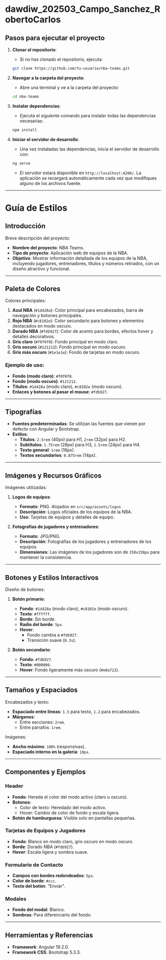 # dawdiw_202503_Campo_Sanchez_RobertoCarlos

## Pasos para ejecutar el proyecto

1.  **Clonar el repositorio**:

    - Si no has clonado el repositorio, ejecuta:

    ```bash
    git clone https://github.com/tu-usuario/nba-teams.git
    ```

2.  **Navegar a la carpeta del proyecto**:

    - Abre una terminal y ve a la carpeta del proyecto:

    ```bash
    cd nba-teams
    ```

3.  **Instalar dependencias**:

    - Ejecuta el siguiente comando para instalar todas las dependencias necesarias:

    ```bash
    npm install
    ```

4.  **Iniciar el servidor de desarrollo**:

    - Una vez instaladas las dependencias, inicia el servidor de desarrollo con:

    ```bash
    ng serve
    ```
    - El servidor estará disponible en `http://localhost:4200/`.
    La aplicación se recargará automáticamente cada vez que modifiques alguno de los archivos fuente.

---
  

  













# Guía de Estilos

## Introducción

Breve descripción del proyecto:

- **Nombre del proyecto**: NBA Teams.
- **Tipo de proyecto**: Aplicación web de equipos de la NBA.
- **Objetivo**: Mostrar información detallada de los equipos de la NBA, incluyendo jugadores, entrenadores, títulos y números retirados, con un diseño atractivo y funcional.

---

## Paleta de Colores

Colores principales:

1. **Azul NBA** (`#1d428a`): Color principal para encabezados, barra de navegación y botones principales.
2. **Rojo NBA** (`#c8102e`): Color secundario para botones y elementos destacados en modo oscuro.
3. **Dorado NBA** (`#fdb927`): Color de acento para bordes, efectos hover y detalles decorativos.
4. **Gris claro** (`#f0f0f0`): Fondo principal en modo claro.
5. **Gris oscuro** (`#121212`): Fondo principal en modo oscuro.
6. **Gris más oscuro** (`#1e1e1e`): Fondo de tarjetas en modo oscuro.

### Ejemplo de uso:

- **Fondo (modo claro)**: `#f0f0f0`.
- **Fondo (modo oscuro)**: `#121212`.
- **Títulos**: `#1d428a` (modo claro), `#c8102e` (modo oscuro).
- **Enlaces y botones al pasar el mouse**: `#fdb927`.

---

## Tipografías

- **Fuentes predeterminadas**: Se utilizan las fuentes que vienen por defecto con Angular y Bootstrap.
- **Estilos**:
  - **Títulos**: `2.5rem` (40px) para H1, `2rem` (32px) para H2.
  - **Subtítulos**: `1.75rem` (28px) para H3, `1.5rem` (24px) para H4.
  - **Texto general**: `1rem` (16px).
  - **Textos secundarios**: `0.875rem` (14px).

---

## Imágenes y Recursos Gráficos

Imágenes utilizadas:

1. **Logos de equipos**:

   - **Formato**: PNG. Alojados en `src/app/assets/logos`
   - **Descripción**: Logos oficiales de los equipos de la NBA.
   - **Uso**: Tarjetas de equipos y detalles de equipo.

2. **Fotografías de jugadores y entrenadores**:
   - **Formato**: JPG/PNG.
   - **Descripción**: Fotografías de los jugadores y entrenadores de los equipos.
   - **Dimensiones**: Las imágenes de los jugadores son de `150x150px` para mantener la consistencia.

---

## Botones y Estilos Interactivos

Diseño de botones:

1. **Botón primario**:

   - **Fondo**: `#1d428a` (modo claro), `#c8102e` (modo oscuro).
   - **Texto**: `#ffffff`.
   - **Borde**: Sin borde.
   - **Radio del borde**: `5px`.
   - **Hover**:
     - Fondo cambia a `#fdb927`.
     - Transición suave (`0.3s`).

2. **Botón secundario**:
   - **Fondo**: `#fdb927`.
   - **Texto**: `#000000`.
   - **Hover**: Fondo ligeramente más oscuro (`#e0a722`).

---

## Tamaños y Espaciados

Encabezados y texto:

- **Espaciado entre líneas**: `1.5` para texto, `1.2` para encabezados.
- **Márgenes**:
  - Entre secciones: `2rem`.
  - Entre párrafos: `1rem`.

Imágenes:

- **Ancho máximo**: `100%` (responsivas).
- **Espaciado interno en la galería**: `10px`.

---

## Componentes y Ejemplos

### Header

- **Fondo**: Hereda el color del modo activo (claro u oscuro).
- **Botones**:
  - Color de texto: Heredado del modo activo.
  - Hover: Cambio de color de fondo y escala ligera.
- **Botón de hamburguesa**: Visible solo en pantallas pequeñas.

### Tarjetas de Equipos y Jugadores

- **Fondo**: Blanco en modo claro, gris oscuro en modo oscuro.
- **Borde**: Dorado NBA (`#fdb927`).
- **Hover**: Escala ligera y sombra suave.

### Formulario de Contacto

- **Campos con bordes redondeados**: `5px`.
- **Color de borde**: `#ccc`.
- **Texto del botón**: "Enviar".

### Modales

- **Fondo del modal**: Blanco.
- **Sombras**: Para diferenciarlo del fondo.

---

## Herramientas y Referencias

- **Framework**: Angular 19.2.0.
- **Framework CSS**: Bootstrap 5.3.3.

